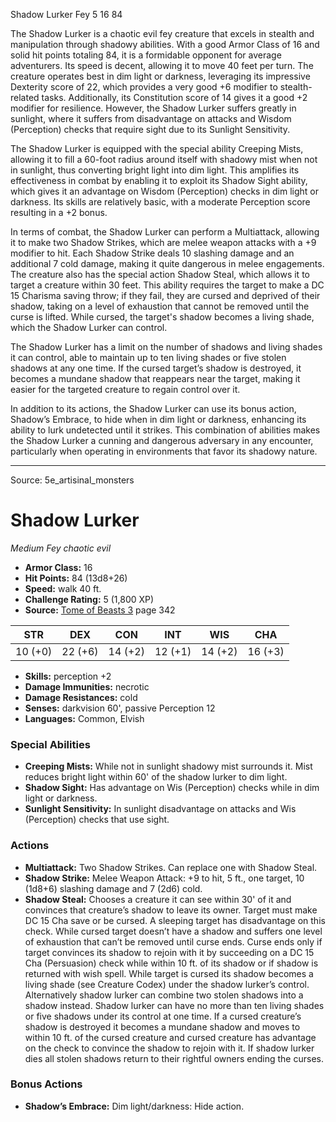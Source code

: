 <MonsterName/>Shadow Lurker</MonsterName>
<CreatureType/>Fey</CreatureType>
<CR/>5</CR>
<AC/>16</AC>
<HP/>84</HP>
<summary>The Shadow Lurker is a chaotic evil fey creature that excels in stealth and manipulation through shadowy abilities. With a good Armor Class of 16 and solid hit points totaling 84, it is a formidable opponent for average adventurers. Its speed is decent, allowing it to move 40 feet per turn. The creature operates best in dim light or darkness, leveraging its impressive Dexterity score of 22, which provides a very good +6 modifier to stealth-related tasks. Additionally, its Constitution score of 14 gives it a good +2 modifier for resilience. However, the Shadow Lurker suffers greatly in sunlight, where it suffers from disadvantage on attacks and Wisdom (Perception) checks that require sight due to its Sunlight Sensitivity.</summary>

<detail>

The Shadow Lurker is equipped with the special ability Creeping Mists, allowing it to fill a 60-foot radius around itself with shadowy mist when not in sunlight, thus converting bright light into dim light. This amplifies its effectiveness in combat by enabling it to exploit its Shadow Sight ability, which gives it an advantage on Wisdom (Perception) checks in dim light or darkness. Its skills are relatively basic, with a moderate Perception score resulting in a +2 bonus.

In terms of combat, the Shadow Lurker can perform a Multiattack, allowing it to make two Shadow Strikes, which are melee weapon attacks with a +9 modifier to hit. Each Shadow Strike deals 10 slashing damage and an additional 7 cold damage, making it quite dangerous in melee engagements. The creature also has the special action Shadow Steal, which allows it to target a creature within 30 feet. This ability requires the target to make a DC 15 Charisma saving throw; if they fail, they are cursed and deprived of their shadow, taking on a level of exhaustion that cannot be removed until the curse is lifted. While cursed, the target's shadow becomes a living shade, which the Shadow Lurker can control.

The Shadow Lurker has a limit on the number of shadows and living shades it can control, able to maintain up to ten living shades or five stolen shadows at any one time. If the cursed target’s shadow is destroyed, it becomes a mundane shadow that reappears near the target, making it easier for the targeted creature to regain control over it.

In addition to its actions, the Shadow Lurker can use its bonus action, Shadow’s Embrace, to hide when in dim light or darkness, enhancing its ability to lurk undetected until it strikes. This combination of abilities makes the Shadow Lurker a cunning and dangerous adversary in any encounter, particularly when operating in environments that favor its shadowy nature.</detail>



---

Source: 5e_artisinal_monsters

# Shadow Lurker

*Medium* *Fey* *chaotic evil*

- **Armor Class:** 16
- **Hit Points:** 84 (13d8+26)
- **Speed:** walk 40 ft.
- **Challenge Rating:** 5 (1,800 XP)
- **Source:** [Tome of Beasts 3](https://koboldpress.com/kpstore/product/tome-of-beasts-3-for-5th-edition/) page 342

| STR | DEX | CON | INT | WIS | CHA |
| --- | --- | --- | --- | --- | --- |
| 10 (+0) | 22 (+6) | 14 (+2) | 12 (+1) | 14 (+2) | 16 (+3) |

- **Skills:** perception +2
- **Damage Immunities:** necrotic
- **Damage Resistances:** cold
- **Senses:** darkvision 60', passive Perception 12
- **Languages:** Common, Elvish

### Special Abilities

- **Creeping Mists:** While not in sunlight shadowy mist surrounds it. Mist reduces bright light within 60' of the shadow lurker to dim light.
- **Shadow Sight:** Has advantage on Wis (Perception) checks while in dim light or darkness.
- **Sunlight Sensitivity:** In sunlight disadvantage on attacks and Wis (Perception) checks that use sight.

### Actions

- **Multiattack:** Two Shadow Strikes. Can replace one with Shadow Steal.
- **Shadow Strike:** Melee Weapon Attack: +9 to hit, 5 ft., one target, 10 (1d8+6) slashing damage and 7 (2d6) cold.
- **Shadow Steal:** Chooses a creature it can see within 30' of it and convinces that creature’s shadow to leave its owner. Target must make DC 15 Cha save or be cursed. A sleeping target has disadvantage on this check. While cursed target doesn’t have a shadow and suffers one level of exhaustion that can’t be removed until curse ends. Curse ends only if target convinces its shadow to rejoin with it by succeeding on a DC 15 Cha (Persuasion) check while within 10 ft. of its shadow or if shadow is returned with wish spell. While target is cursed its shadow becomes a living shade (see Creature Codex) under the shadow lurker’s control. Alternatively shadow lurker can combine two stolen shadows into a shadow instead. Shadow lurker can have no more than ten living shades or five shadows under its control at one time. If a cursed creature’s shadow is destroyed it becomes a mundane shadow and moves to within 10 ft. of the cursed creature and cursed creature has advantage on the check to convince the shadow to rejoin with it. If shadow lurker dies all stolen shadows return to their rightful owners ending the curses.

### Bonus Actions

- **Shadow’s Embrace:** Dim light/darkness: Hide action.





